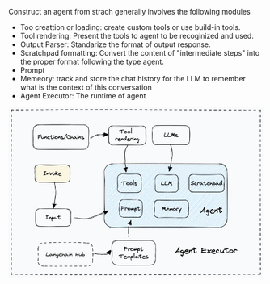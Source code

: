 Construct an agent from strach generally involves the following modules
- Too creattion or loading: create custom tools or use build-in tools.
- Tool rendering: Present the tools to agent to be recoginized and used.
- Output Parser: Standarize the format of output response.
- Scratchpad formatting: Convert the content of "intermediate steps" into the proper format following the type agent.
- Prompt
- Memeory: track and store the chat history for the LLM to remember what is the context of this conversation
- Agent Executor: The runtime of agent

![LCEL](./images/langchain_agent.png)
